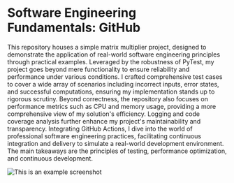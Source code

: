 # Software Engineering Fundamentals: GitHub
This repository houses a simple matrix multiplier project, designed to demonstrate the application of real-world software engineering principles through practical examples. Leveraged by the robustness of PyTest, my project goes beyond mere functionality to ensure reliability and performance under various conditions. I crafted comprehensive test cases to cover a wide array of scenarios including incorrect inputs, error states, and successful computations, ensuring my implementation stands up to rigorous scrutiny. Beyond correctness, the repository also focuses on performance metrics such as CPU and memory usage, providing a more comprehensive view of my solution's efficiency. Logging and code coverage analysis further enhance my project's maintainability and transparency. Integrating GitHub Actions, I dive into the world of professional software engineering practices, facilitating continuous integration and delivery to simulate a real-world development environment. The main takeaways are the principles of testing, performance optimization, and continuous development.

![This is an example screenshot]([https://github.com/Leon-Long-Portfolio/Software-Engineering-EC530/tree/main/Software%20Engineering%20Fundamentals/images](https://github.com/Leon-Long-Portfolio/Software-Engineering-EC530/blob/main/Software%20Engineering%20Fundamentals/images/Screenshot%202024-03-23%20at%2014.09.24.png)https://github.com/Leon-Long-Portfolio/Software-Engineering-EC530/blob/main/Software%20Engineering%20Fundamentals/images/Screenshot%202024-03-23%20at%2014.09.24.png)
